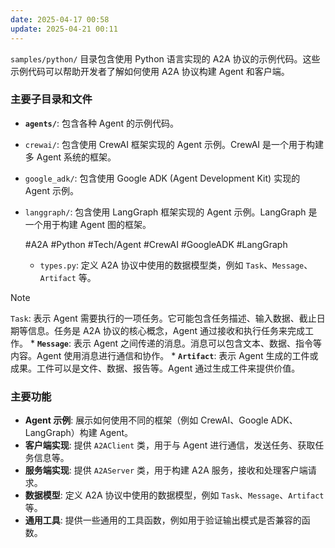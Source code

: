 ```yaml
---
date: 2025-04-17 00:58
update: 2025-04-21 00:11
---
```


`samples/python/` 目录包含使用 Python 语言实现的 A2A 协议的示例代码。这些示例代码可以帮助开发者了解如何使用 A2A 协议构建 Agent 和客户端。

### 主要子目录和文件

- **`agents/`**: 包含各种 Agent 的示例代码。
- `crewai/`: 包含使用 CrewAI 框架实现的 Agent 示例。CrewAI 是一个用于构建多 Agent 系统的框架。
- `google_adk/`: 包含使用 Google ADK (Agent Development Kit) 实现的 Agent 示例。
- `langgraph/`: 包含使用 LangGraph 框架实现的 Agent 示例。LangGraph 是一个用于构建 Agent 图的框架。

  #A2A #Python #Tech/Agent #CrewAI #GoogleADK #LangGraph

  - `types.py`: 定义 A2A 协议中使用的数据模型类，例如 `Task`、`Message`、`Artifact` 等。

> [!NOTE]
> `Task`: 表示 Agent 需要执行的一项任务。它可能包含任务描述、输入数据、截止日期等信息。任务是 A2A 协议的核心概念，Agent 通过接收和执行任务来完成工作。 * **`Message`**: 表示 Agent 之间传递的消息。消息可以包含文本、数据、指令等内容。Agent 使用消息进行通信和协作。 * **`Artifact`**: 表示 Agent 生成的工件或成果。工件可以是文件、数据、报告等。Agent 通过生成工件来提供价值。

### 主要功能

- **Agent 示例**: 展示如何使用不同的框架（例如 CrewAI、Google ADK、LangGraph）构建 Agent。
- **客户端实现**: 提供 `A2AClient` 类，用于与 Agent 进行通信，发送任务、获取任务信息等。
- **服务端实现**: 提供 `A2AServer` 类，用于构建 A2A 服务，接收和处理客户端请求。
- **数据模型**: 定义 A2A 协议中使用的数据模型，例如 `Task`、`Message`、`Artifact` 等。
- **通用工具**: 提供一些通用的工具函数，例如用于验证输出模式是否兼容的函数。
